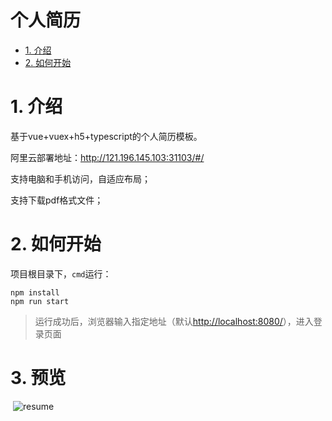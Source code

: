 个人简历
===

- [1. 介绍](#1-介绍)
- [2. 如何开始](#2-如何开始)



# 1. 介绍

基于vue+vuex+h5+typescript的个人简历模板。

阿里云部署地址：http://121.196.145.103:31103/#/

支持电脑和手机访问，自适应布局；

支持下载pdf格式文件；

# 2. 如何开始

项目根目录下，`cmd`运行：

```shell
npm install
npm run start
```
> 运行成功后，浏览器输入指定地址（默认[http://localhost:8080/](http://localhost:8080/)），进入登录页面

# 3. 预览

​	![resume](./doc/resume.gif)